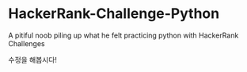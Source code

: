 # HackerRank-Challenge-Python
A pitiful noob piling up what he felt practicing python with HackerRank Challenges

수정을 해봅시다!